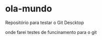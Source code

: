 # ola-mundo
 Repositório para testar o  Git Descktop

 onde farei testes de funcinamento para o git 
